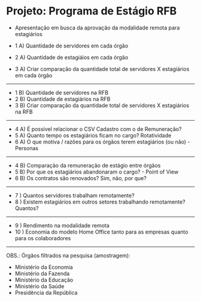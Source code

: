 # Projeto: Programa de Estágio RFB
* Apresentação em busca da aprovação da modalidade remota para estagiários

* 1 A) Quantidade de servidores em cada órgão
* 2 A) Quantidade de estagiáios em cada órgão
* 3 A) Criar comparação da quantidade total de servidores X estagiários em cada órgão

---

* 1 B) Quantidade de servidores na RFB
* 2 B) Quantidade de estagiários na RFB
* 3 B) Criar comparação da quantidade total de servidores X estagiários na RFB

---

* 4 A) É possível relacionar o CSV Cadastro com o de Remuneração?
* 5 A) Quanto tempo os estagiários ficam no cargo? Rotatividade
* 6 A) O que motiva / razões para os órgãos terem estagiários (ou não) - Personas

---

* 4 B) Comparação da remuneração de estágio entre órgãos
* 5 B) Por que os estagiários abandonaram o cargo? - Point of View
* 6 B) Os contratos são renovados? Sim, não, por que?

---

* 7 ) Quantos servidores trabalham remotamente?
* 8 ) Existem estagiários em outros setores trabalhando remotamente? Quantos?

---

* 9 ) Rendimento na modalidade remota
* 10 ) Economia do modelo Home Office tanto para as empresas quanto para os colaboradores

---

OBS.: Órgãos filtrados na pesquisa (amostragem):

- Ministério da Economia
- Ministério da Fazenda
- Ministério da Educação
- Ministério da Saúde
- Presidência da República
